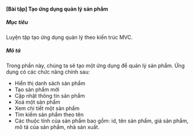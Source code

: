 #### [Bài tập] Tạo ứng dụng quản lý sản phẩm
##### Mục tiêu
Luyện tập tạo ứng dụng quản lý theo kiến trúc MVC.

##### Mô tả
Trong phần này, chúng ta sẽ tạo một ứng dụng để quản lý sản phẩm. Ứng dụng có các chức năng chính sau:

- Hiển thị danh sách sản phẩm
- Tạo sản phẩm mới
- Cập nhật thông tin sản phẩm
- Xoá một sản phẩm
- Xem chi tiết một sản phẩm
- Tìm kiếm sản phẩm theo tên
- Các thuộc tính của sản phẩm bao gồm: id, tên sản phẩm, giá sản phẩm, mô tả của sản phẩm, nhà sản xuất.

